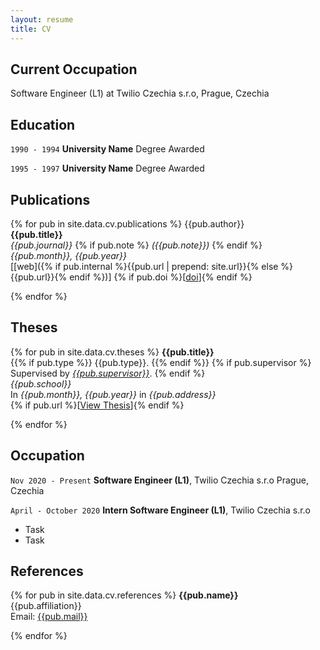```yaml
---
layout: resume
title: CV
---
```

## Current Occupation

Software Engineer (L1) at Twilio Czechia s.r.o, Prague, Czechia

## Education

`1990 - 1994`
__University Name__
Degree Awarded

`1995 - 1997`
__University Name__
Degree Awarded 

## Publications

<!-- A list is also available [online](https://scholar.google.co.uk/citations?user=LTOTl0YAAAAJ) -->

{% for pub in site.data.cv.publications %}
{{pub.author}}<br />
**{{pub.title}}**<br />
*{{pub.journal}}*
{% if pub.note %} *({{pub.note}})* {% endif %} *{{pub.month}}, {{pub.year}}*<br />
[[web]({% if pub.internal %}{{pub.url | prepend: site.url}}{% else %}{{pub.url}}{% endif %})]
{% if pub.doi %}[[doi]({{pub.doi}})]{% endif %}

{% endfor %}

## Theses

{% for pub in site.data.cv.theses %}
**{{pub.title}}**<br />
{{% if pub.type %}} {{pub.type}}. {{% endif %}} {% if pub.supervisor %} Supervised by *[{{pub.supervisor}}]({{pub.supervisor_link}})*. {% endif %} <br />
*{{pub.school}}*<br />
In *{{pub.month}}, {{pub.year}}* in *{{pub.address}}* <br />
{% if pub.url %}[[View Thesis]({{pub.url}})]{% endif %}

{% endfor %}

## Occupation

`Nov 2020 - Present`
__Software Engineer (L1)__, Twilio Czechia s.r.o
Prague, Czechia  

`April - October 2020`
__Intern Software Engineer (L1)__, Twilio Czechia s.r.o 

- Task
- Task

## References

{% for pub in site.data.cv.references %}
**{{pub.name}}**<br />
{{pub.affiliation}}<br />
Email: [{{pub.mail}}](mailto:{{pub.mail}})

{% endfor %}



<!-- ### Footer

Last updated: Oct 25, 2020 -->


